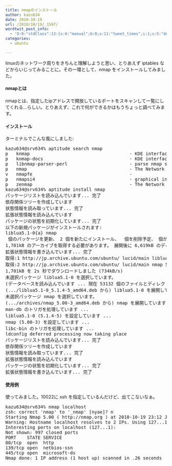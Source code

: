 ```yaml
---
title: nmapのインストール
author: kazu634
date: 2010-10-19
url: /2010/10/19/_1597/
wordtwit_post_info:
  - 'O:8:"stdClass":13:{s:6:"manual";b:0;s:11:"tweet_times";i:1;s:5:"delay";i:0;s:7:"enabled";i:1;s:10:"separation";s:2:"60";s:7:"version";s:3:"3.7";s:14:"tweet_template";b:0;s:6:"status";i:2;s:6:"result";a:0:{}s:13:"tweet_counter";i:2;s:13:"tweet_log_ids";a:1:{i:0;i:5367;}s:9:"hash_tags";a:0:{}s:8:"accounts";a:1:{i:0;s:7:"kazu634";}}'
categories:
  - ubuntu

---
```

<div class="section">
<p>
    linuxのネットワーク周りをきちんと理解しようと思い、とりあえず iptables などからいじってみることに。その一環として、nmap をインストールしてみました。
</p>
  
<h4>
    nmapとは
</h4>
  
<p>
    nmapとは、指定したipアドレスで開放しているポートをスキャンして一覧にしてくれる…らしい。とりあえず、これで何ができるかはもうちょっと調べてみます。
</p>
  
<h4>
    インストール
</h4>
  
<p>
    ターミナルでこんな風にしました:
</p>
  
<pre class="syntax-highlight">
kazu634@srv634% aptitude search nmap                                                    /etc <span class="synStatement">[</span><span class="synConstant">5715</span><span class="synStatement">]</span>
p   knmap                                     - KDE interface to nmap, the Network Mapper
p   knmap-docs                                - KDE interface to nmap, the Network Mapper ― manual
p   libnmap-parser-perl                       - parse nmap scan data with perl
p   nmap                                      - The Network Mapper
v   nmapfe                                    -
p   nmapsi4                                   - graphical interface to nmap, the network scanner
p   zenmap                                    - The Network Mapper Front End
kazu634@srv634% aptitude <span class="synStatement">install</span> nmap                                                   /etc <span class="synStatement">[</span><span class="synConstant">5716</span><span class="synStatement">]</span>
パッケージリストを読み込んでいます... 完了
依存関係ツリーを作成しています
状態情報を読み取っています... 完了
拡張状態情報を読み込んでいます
パッケージの状態を初期化しています... 完了
以下の新規パッケージがインストールされます:
liblua5.<span class="synConstant">1-0</span><span class="synSpecial">{</span>a<span class="synSpecial">}</span> nmap
<span class="synConstant"></span> 個のパッケージを更新、 <span class="synConstant">2</span> 個を新たにインストール、 <span class="synConstant"></span> 個を削除予定、<span class="synConstant"></span> 個が更新されていない。
<span class="synConstant">1</span>,701kB のアーカイブを取得する必要があります。 展開後に <span class="synConstant">6</span>,619kB のディスク領域が新たに消費されます。先に進みますか? <span class="synStatement">[</span>Y/n/?<span class="synStatement">]</span> y
拡張状態情報を書き込んでいます... 完了
取得:<span class="synConstant">1</span> http://jp.archive.ubuntu.com/ubuntu/ lucid/main liblua5.<span class="synConstant">1-0</span> <span class="synConstant">5</span>.<span class="synConstant">1</span>.<span class="synConstant">4-5</span> <span class="synStatement">[</span><span class="synConstant">89</span>.5kB<span class="synStatement">]</span>
取得:<span class="synConstant">2</span> http://jp.archive.ubuntu.com/ubuntu/ lucid/main nmap <span class="synConstant">5</span>.<span class="synConstant">00-3</span> <span class="synStatement">[</span><span class="synConstant">1</span>,611kB<span class="synStatement">]</span>
<span class="synConstant">1</span>,701kB を 2s 秒でダウンロードしました <span class="synStatement">(</span>734kB/s<span class="synStatement">)</span>
未選択パッケージ liblua5.<span class="synConstant">1-0</span> を選択しています。
<span class="synStatement">(</span>データベースを読み込んでいます ... 現在 <span class="synConstant">53132</span> 個のファイルとディレクトリがインストールされていま<span class="synComment">す##)</span>
<span class="synStatement">(</span>.../liblua5.<span class="synConstant">1</span>-0_5.<span class="synConstant">1</span>.<span class="synConstant">4</span>-5_amd64.deb から<span class="synStatement">)</span> liblua5.<span class="synConstant">1-0</span> を展開しています...
未選択パッケージ nmap を選択しています。
<span class="synStatement">(</span>.../archives/nmap_5.<span class="synConstant">00</span>-3_amd64.deb から<span class="synStatement">)</span> nmap を展開しています...
man-db のトリガを処理しています ...
liblua5.<span class="synConstant">1-0</span> <span class="synStatement">(</span><span class="synConstant">5</span>.<span class="synConstant">1</span>.<span class="synConstant">4-5</span><span class="synStatement">)</span> を設定しています ...
nmap <span class="synStatement">(</span><span class="synConstant">5</span>.<span class="synConstant">00-3</span><span class="synStatement">)</span> を設定しています ...
libc-bin のトリガを処理しています ...
ldconfig deferred processing now taking place
パッケージリストを読み込んでいます... 完了
依存関係ツリーを作成しています
状態情報を読み取っています... 完了
拡張状態情報を読み込んでいます
パッケージの状態を初期化しています... 完了
拡張状態情報を書き込んでいます... 完了
</pre>
  
<h4>
    使用例
</h4>
  
<p>
    使ってみました。10022に ssh を指定しているんだけど、出てこないなぁ。
</p>
  
<pre class="syntax-highlight">
kazu634@srv634% nmap localhost                                                          /etc <span class="synStatement">[</span><span class="synConstant">5717</span><span class="synStatement">]</span>
zsh: correct <span class="synStatement">'</span><span class="synConstant">nmap</span><span class="synStatement">'</span> to <span class="synStatement">'</span><span class="synConstant">_nmap</span><span class="synStatement">'</span> <span class="synStatement">[</span>nyae<span class="synStatement">]</span>? n
Starting Nmap <span class="synConstant">5</span>.<span class="synConstant">00</span> <span class="synStatement">(</span> http://nmap.org <span class="synStatement">)</span> at <span class="synConstant">2010-10-19</span> <span class="synConstant">23</span>:<span class="synConstant">12</span> JST
Warning: Hostname localhost resolves to <span class="synConstant">2</span> IPs. Using <span class="synConstant">127</span>.<span class="synConstant"></span>.<span class="synConstant"></span>.<span class="synConstant">1</span>.
Interesting ports on localhost <span class="synStatement">(</span><span class="synConstant">127</span>.<span class="synConstant"></span>.<span class="synConstant"></span>.<span class="synConstant">1</span><span class="synStatement">)</span>:
Not shown: <span class="synConstant">997</span> closed ports
PORT    STATE SERVICE
<span class="synConstant">80</span>/tcp  open  http
<span class="synConstant">139</span>/tcp open  netbios-ssn
<span class="synConstant">445</span>/tcp open  microsoft-ds
Nmap <span class="synError">done</span>: <span class="synConstant">1</span> IP address <span class="synStatement">(</span><span class="synConstant">1</span> host up<span class="synStatement">)</span> scanned <span class="synError">in</span> <span class="synConstant"></span>.<span class="synConstant">26</span> seconds
</pre>
</div>